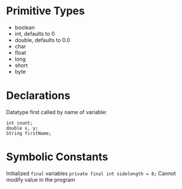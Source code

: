 # Primitive Types
- boolean
- int, defaults to 0
- double, defaults to 0.0
- char
- float
- long
- short
- byte

# Declarations
Datatype first called by name of variable: 
````
int count;
double x, y;
String firstName;
````

# Symbolic Constants

Initialized `final` variables
`private final int sidelength = 8;`
Cannot modify value in the program